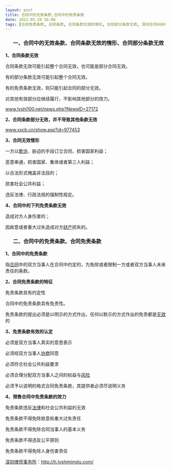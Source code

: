 ```yaml
---
layout: post
title: 合同中的无效条款,合同中的免责条款
date: 2012-05-28 16:08
tags: [合同免责条款, 合同条款, 合同条款无效的情形, 合同部分条款无效, 深圳合同纠纷律师]
---
```

<ol>
<h3>一、合同中的无效条款、合同条款无效的情形、合同部分条款无效</h3>
</ol>
<strong>1、合同条款无效</strong>

合同条款无效可能引起整个合同无效，也可能是部分合同无效。

有的部分条款无效可能引起整个合同无效。

有的免责条款无效，则只能引起合同的部分无效。

对其他有效部分应继续履行，不影响其他部分的效力。

www.lvshi100.net/news.php?NewsID=27172

<strong>2、合同条款部分无效，并不导致其他条款无效</strong>

www.xxcb.cn/show.asp?id=977453

<strong>3、合同无效情形</strong>

一方以<a href="http://h.lvshiminglu.com/law/735.html">欺诈</a>、胁迫的手段订立合同，损害国家利益；

恶意串通，损害国家、集体或者第三人利益；

以合法形式掩盖非法目的；

损害社会公共利益；

违反法律、行政法规的强制性规定。

<strong>4、合同中的下列免责条款无效</strong>

造成对方人身伤害的；

因故意或者重大过失造成对方<a href="http://h.lvshiminglu.com/law/716.html">财产</a>损失的。
<ol>
<h3>二、合同中的免责条款、合同免责条款</h3>
</ol>
<strong>1、合同中的免责条款</strong>

指<a href="http://h.lvshiminglu.com/law/712.html">合同</a>中的双方当事人在合同中约定的，为免除或者限制一方或者双方当事人未来责任的条款。

<strong>2、合同免责条款的特征</strong>

免责条款具有约定性

合同中的免责条款具有免责性。

免责条款的提出必须是以明示的方式作出，任何以默示的方式作出的免责都是<a href="http://h.lvshiminglu.com/law/692.html">无效</a>的

<strong>3、免责条款有效的认定</strong>

必须是双方当事人真实的意思表示

必须经双方当事人<a href="http://h.lvshiminglu.com/law/175.html">协商</a>同意

必须符合社会公共利益要求

必须合理分配双方当事人之间的权益与<a href="http://h.lvshiminglu.com/law/751.html">风险</a>

必须予以说明的格式合同免责条款，其提供者必须尽说明义务

<strong>4、预售合同中免责条款的效力</strong>

免责条款违反<a href="http://h.lvshiminglu.com/law/740.html">法律</a>和社会公共利益的无效

免责条款不得免除故意和重大过失责任

免责条款不得免除合同当事人的基本义务

免责条款不得违反公平原则

免责条款不得免除人身伤害责任

<a href="http://h.lvshiminglu.com/">深圳律师事务所</a>：<a href="http://h.lvshiminglu.com/">http://h.lvshiminglu.com/</a>


